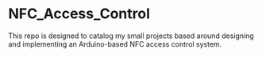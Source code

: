 # NFC_Access_Control

This repo is designed to catalog my small projects based around designing and implementing an Arduino-based NFC access control system.
